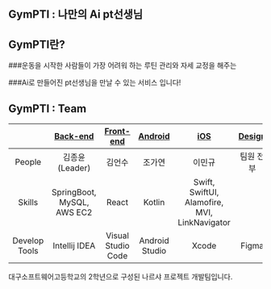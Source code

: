 ## GymPTI : 나만의 Ai pt선생님

## GymPTI란?

###운동을 시작한 사람들이 가장 어려워 하는 루틴 관리와 자세 교정을 해주는

###Ai로 만들어진 pt선생님을 만날 수 있는 서비스 입니다!

## GymPTI : Team

|               |           [Back-end](https://github.com/GymPTI/GymPTI-Server)            |             [Front-end](https://github.com/GymPTI/GymPTI-Web)            |                 [Android](https://github.com/GymPTI/GymPTI-Android)                 | [iOS](https://github.com/GymPTI/GymPTI-iOS) | [Design](https://www.figma.com/)  |
|:-------------:|:-----------------------------:|:--------------------------------------:|:-------------------------------------------:|:-------------------------------------------------:|:-------:|
|    People     |         김종윤 (Leader)          |             김언수              |                     조가연                     |                       이민규                        |   팀원 전부   |
|    Skills     | SpringBoot, MySQL, AWS EC2 | React | Kotlin |        Swift, SwiftUI, Alamofire, MVI, LinkNavigator       |         |
| Develop Tools |         Intellij IDEA         |           Visual Studio Code           |               Android Studio                |                      Xcode                       |  Figma  |

대구소프트웨어고등학교의 2학년으로 구성된 나르샤 프로젝트 개발팀입니다.
